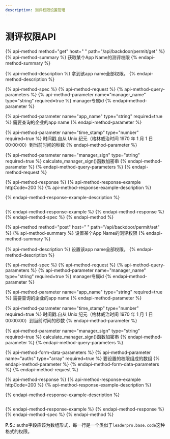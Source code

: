 ```yaml
---
description: 测评权限设置管理
---
```


# 测评权限API

{% api-method method="get" host=" " path="/api/backdoor/permit/get" %}
{% api-method-summary %}
获取某个App Name的测评权限
{% endapi-method-summary %}

{% api-method-description %}
拿到该app name全部权限。
{% endapi-method-description %}

{% api-method-spec %}
{% api-method-request %}
{% api-method-query-parameters %}
{% api-method-parameter name="manager\_name" type="string" required=true %}
manager专属id
{% endapi-method-parameter %}

{% api-method-parameter name="app\_name" type="string" required=true %}
需要查询的企业的app name
{% endapi-method-parameter %}

{% api-method-parameter name="time\_stamp" type="number" required=true %}
时间戳.自从 Unix 纪元（格林威治时间 1970 年 1 月 1 日 00:00:00）到当前时间的秒数
{% endapi-method-parameter %}

{% api-method-parameter name="manager\_sign" type="string" required=true %}
calculate\_manager\_sign\(\)函数加密串
{% endapi-method-parameter %}
{% endapi-method-query-parameters %}
{% endapi-method-request %}

{% api-method-response %}
{% api-method-response-example httpCode=200 %}
{% api-method-response-example-description %}

{% endapi-method-response-example-description %}

```

```
{% endapi-method-response-example %}
{% endapi-method-response %}
{% endapi-method-spec %}
{% endapi-method %}



{% api-method method="post" host=" " path="/api/backdoor/permit/set" %}
{% api-method-summary %}
设置某个App Name的测评权限
{% endapi-method-summary %}

{% api-method-description %}
设置该app name全部权限。
{% endapi-method-description %}

{% api-method-spec %}
{% api-method-request %}
{% api-method-query-parameters %}
{% api-method-parameter name="manager\_name" type="string" required=true %}
manager专属id
{% endapi-method-parameter %}

{% api-method-parameter name="app\_name" type="string" required=true %}
需要查询的企业的app name
{% endapi-method-parameter %}

{% api-method-parameter name="time\_stamp" type="number" required=true %}
时间戳.自从 Unix 纪元（格林威治时间 1970 年 1 月 1 日 00:00:00）到当前时间的秒数
{% endapi-method-parameter %}

{% api-method-parameter name="manager\_sign" type="string" required=true %}
calculate\_manager\_sign\(\)函数加密串
{% endapi-method-parameter %}
{% endapi-method-query-parameters %}

{% api-method-form-data-parameters %}
{% api-method-parameter name="auths" type="array" required=true %}
要设置的权限组成的数组
{% endapi-method-parameter %}
{% endapi-method-form-data-parameters %}
{% endapi-method-request %}

{% api-method-response %}
{% api-method-response-example httpCode=200 %}
{% api-method-response-example-description %}

{% endapi-method-response-example-description %}

```

```
{% endapi-method-response-example %}
{% endapi-method-response %}
{% endapi-method-spec %}
{% endapi-method %}

**P.S.**: auths字段应该为数组形式，每一行是一个类似于`leaderpro.base.code`这种格式的权限。

